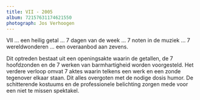 ```yaml
---
title: VII - 2005
album: 72157631174621550
photograph: Jos Verhoogen
---
```

VII ... een heilig getal ... 7 dagen van de week ... 7 noten in de muziek ... 7 wereldwonderen ... een overaanbod aan zevens.

Dit optreden bestaat uit een openingsakte waarin de getallen, de 7 hoofdzonden en de 7 werken van barmhartigheid worden voorgesteld. Het verdere verloop omvat 7 aktes waarin telkens een werk en een zonde tegenover elkaar staan. Dit alles overgoten met de nodige dosis humor. De schitterende kostuums en de professionele belichting zorgen mede voor een niet te missen spektakel.
